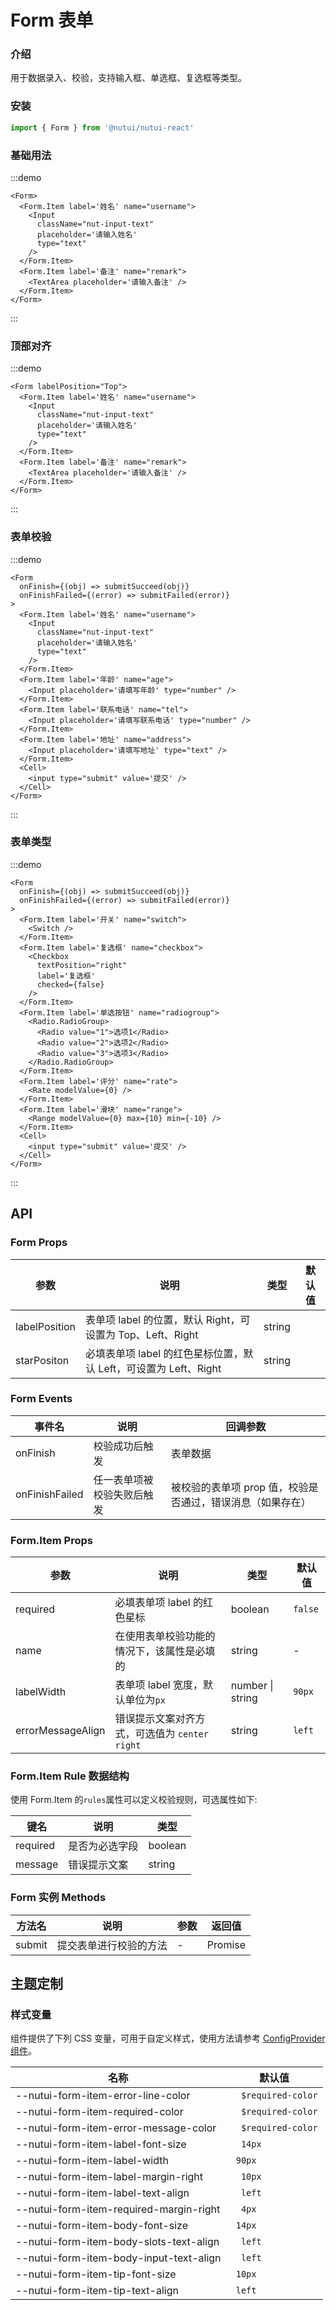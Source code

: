 # Form 表单

### 介绍

用于数据录入、校验，支持输入框、单选框、复选框等类型。

### 安装
```javascript
import { Form } from '@nutui/nutui-react'
```

### 基础用法
:::demo
```
<Form>
  <Form.Item label='姓名' name="username">
    <Input
      className="nut-input-text"
      placeholder='请输入姓名'
      type="text"
    />
  </Form.Item>
  <Form.Item label='备注' name="remark">
    <TextArea placeholder='请输入备注' />
  </Form.Item>
</Form>
```
:::

### 顶部对齐

:::demo
```
<Form labelPosition="Top">
  <Form.Item label='姓名' name="username">
    <Input
      className="nut-input-text"
      placeholder='请输入姓名'
      type="text"
    />
  </Form.Item>
  <Form.Item label='备注' name="remark">
    <TextArea placeholder='请输入备注' />
  </Form.Item>
</Form>
```
:::

### 表单校验
:::demo
```
<Form
  onFinish={(obj) => submitSucceed(obj)}
  onFinishFailed={(error) => submitFailed(error)}
>
  <Form.Item label='姓名' name="username">
    <Input
      className="nut-input-text"
      placeholder='请输入姓名'
      type="text"
    />
  </Form.Item>
  <Form.Item label='年龄' name="age">
    <Input placeholder='请填写年龄' type="number" />
  </Form.Item>
  <Form.Item label='联系电话' name="tel">
    <Input placeholder='请填写联系电话' type="number" />
  </Form.Item>
  <Form.Item label='地址' name="address">
    <Input placeholder='请填写地址' type="text" />
  </Form.Item>
  <Cell>
    <input type="submit" value='提交' />
  </Cell>
</Form>
```
:::

### 表单类型
:::demo
```
<Form
  onFinish={(obj) => submitSucceed(obj)}
  onFinishFailed={(error) => submitFailed(error)}
>
  <Form.Item label='开关' name="switch">
    <Switch />
  </Form.Item>
  <Form.Item label='复选框' name="checkbox">
    <Checkbox
      textPosition="right"
      label='复选框'
      checked={false}
    />
  </Form.Item>
  <Form.Item label='单选按钮' name="radiogroup">
    <Radio.RadioGroup>
      <Radio value="1">选项1</Radio>
      <Radio value="2">选项2</Radio>
      <Radio value="3">选项3</Radio>
    </Radio.RadioGroup>
  </Form.Item>
  <Form.Item label='评分' name="rate">
    <Rate modelValue={0} />
  </Form.Item>
  <Form.Item label='滑块' name="range">
    <Range modelValue={0} max={10} min={-10} />
  </Form.Item>
  <Cell>
    <input type="submit" value='提交' />
  </Cell>
</Form>
```
:::
## API

### Form Props

| 参数        | 说明                                 | 类型   | 默认值 |
|-------------|--------------------------------------|--------|--------|
| labelPosition | 表单项 label 的位置，默认 Right，可设置为 Top、Left、Right | string |        |
| starPositon | 必填表单项 label 的红色星标位置，默认 Left，可设置为 Left、Right | string |        |

### Form Events

| 事件名   | 说明                       | 回调参数                                                   |
|----------|-------------------|---------------------------------------|
| onFinish | 校验成功后触发 | 表单数据 |
| onFinishFailed | 任一表单项被校验失败后触发 | 被校验的表单项 prop 值，校验是否通过，错误消息（如果存在） |

### Form.Item Props

| 参数                | 说明                         | 类型             | 默认值  |
|---------------------|--------------------------------|------------------|---------|
| required            | 必填表单项 label 的红色星标 | boolean          | `false` |
| name                | 在使用表单校验功能的情况下，该属性是必填的 | string           | -       |
| labelWidth         | 表单项 label 宽度，默认单位为`px` | number \| string | `90px`  |
| errorMessageAlign | 错误提示文案对齐方式，可选值为 `center` `right`                  | string           | `left`  |

### Form.Item Rule 数据结构

使用 Form.Item 的`rules`属性可以定义校验规则，可选属性如下:

| 键名      | 说明                   | 类型 |
|-----------|------------------------|----------|
| required  | 是否为必选字段       | boolean |
| message   | 错误提示文案           | string |

### Form 实例 Methods

| 方法名            | 说明 | 参数 | 返回值  |
|-------------------|-----------------------------|-----|---------|
| submit | 提交表单进行校验的方法 | - | Promise |


## 主题定制

### 样式变量

组件提供了下列 CSS 变量，可用于自定义样式，使用方法请参考 [ConfigProvider 组件](#/zh-CN/component/configprovider)。

| 名称 | 默认值 |
| --- | --- |
| --nutui-form-item-error-line-color | `  $required-color` |
| --nutui-form-item-required-color | `  $required-color` |
| --nutui-form-item-error-message-color | `  $required-color` |
| --nutui-form-item-label-font-size | `  14px` |
| --nutui-form-item-label-width | ` 90px` |
| --nutui-form-item-label-margin-right | `  10px` |
| --nutui-form-item-label-text-align | `  left` |
| --nutui-form-item-required-margin-right | `  4px` |
| --nutui-form-item-body-font-size | ` 14px` |
| --nutui-form-item-body-slots-text-align | `  left` |
| --nutui-form-item-body-input-text-align | `  left` |
| --nutui-form-item-tip-font-size | ` 10px` |
| --nutui-form-item-tip-text-align | ` left` |
